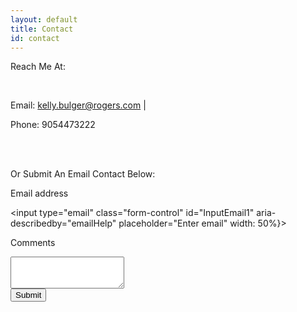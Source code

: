 ```yaml
---
layout: default
title: Contact
id: contact
---
```

Reach Me At: 

<br>

Email: kelly.bulger@rogers.com     |     

Phone: 9054473222

<br>

<br>

Or Submit An Email Contact Below:

 <div>

  <label for="InputEmail1">Email address</label>

  <input type="email" class="form-control" id="InputEmail1" aria-describedby="emailHelp" placeholder="Enter email" width: 50%}>

 <label for="exampleTextarea">Comments</label>

  <textarea class="form-control" id="exampleTextarea" rows="3"></textarea>

   </div> <button type="submit" class="btn btn-primary">Submit</button>
